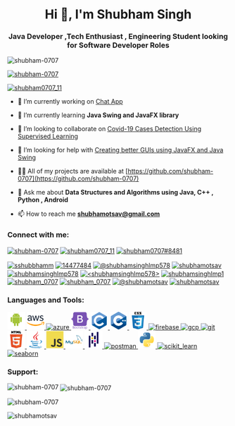 <h1 align="center">Hi 👋, I'm Shubham Singh</h1>
<h3 align="center">Java Developer ,Tech Enthusiast , Engineering Student looking for Software Developer Roles</h3>

<p align="left"> <img src="https://komarev.com/ghpvc/?username=shubham-0707&label=Profile%20views&color=0e75b6&style=flat" alt="shubham-0707" /> </p>

<p align="left"> <a href="https://github.com/ryo-ma/github-profile-trophy"><img src="https://github-profile-trophy.vercel.app/?username=shubham-0707" alt="shubham-0707" /></a> </p>

<p align="left"> <a href="https://twitter.com/shubham0707_11" target="blank"><img src="https://img.shields.io/twitter/follow/shubham0707_11?logo=twitter&style=for-the-badge" alt="shubham0707_11" /></a> </p>

- 🔭 I’m currently working on [Chat App](https://github.com/shubham-0707/Chat-App-using-Java-Swing)

- 🌱 I’m currently learning **Java Swing and JavaFX library**

- 👯 I’m looking to collaborate on [Covid-19 Cases Detection Using Supervised Learning](https://github.com/shubham-0707/Detection-of-covid-19-cases-using-Supervised-Learning)

- 🤝 I’m looking for help with [Creating better GUIs using JavaFX and Java Swing](https://github.com/shubham-0707/Chat-App-using-Java-Swing)

- 👨‍💻 All of my projects are available at [https://github.com/shubham-0707](https://github.com/shubham-0707)

- 💬 Ask me about **Data Structures and Algorithms using Java, C++ , Python , Android**

- 📫 How to reach me **shubhamotsav@gmail.com**

<h3 align="left">Connect with me:</h3>
<p align="left">

<a href="https://linkedin.com/in/shubham-0707" target="blank"><img align="center" src="https://raw.githubusercontent.com/rahuldkjain/github-profile-readme-generator/master/src/images/icons/Social/linked-in-alt.svg" alt="shubham-0707" height="30" width="40" /></a>
<a href="https://twitter.com/shubham0707_11" target="blank"><img align="center" src="https://raw.githubusercontent.com/rahuldkjain/github-profile-readme-generator/master/src/images/icons/Social/twitter.svg" alt="shubham0707_11" height="30" width="40" /></a>
<a href="https://discord.gg/KXxNtk9k" target="blank"><img align="center" src="https://raw.githubusercontent.com/rahuldkjain/github-profile-readme-generator/master/src/images/icons/Social/discord.svg" alt="shubham0707#8481" height="30" width="40" /></a>
</p>
<a href="https://instagram.com/sshubbhamm" target="blank"><img align="center" src="https://raw.githubusercontent.com/rahuldkjain/github-profile-readme-generator/master/src/images/icons/Social/instagram.svg" alt="sshubbhamm" height="30" width="40" /></a>
<a href="https://stackoverflow.com/users/14477484" target="blank"><img align="center" src="https://raw.githubusercontent.com/rahuldkjain/github-profile-readme-generator/master/src/images/icons/Social/stack-overflow.svg" alt="14477484" height="30" width="40" /></a>
<a href="https://medium.com/@shubhamsinghlmp578" target="blank"><img align="center" src="https://raw.githubusercontent.com/rahuldkjain/github-profile-readme-generator/master/src/images/icons/Social/medium.svg" alt="@shubhamsinghlmp578" height="30" width="40" /></a>
<a href="https://kaggle.com/shubhamotsav" target="blank"><img align="center" src="https://raw.githubusercontent.com/rahuldkjain/github-profile-readme-generator/master/src/images/icons/Social/kaggle.svg" alt="shubhamotsav" height="30" width="40" /></a>
<a href="https://www.leetcode.com/shubhamsinghlmp578" target="blank"><img align="center" src="https://raw.githubusercontent.com/rahuldkjain/github-profile-readme-generator/master/src/images/icons/Social/leet-code.svg" alt="shubhamsinghlmp578" height="30" width="40" /></a>
<a href="https://auth.geeksforgeeks.org/user/<shubhamsinghlmp578>" target="blank"><img align="center" src="https://raw.githubusercontent.com/rahuldkjain/github-profile-readme-generator/master/src/images/icons/Social/geeks-for-geeks.svg" alt="<shubhamsinghlmp578>" height="30" width="40" /></a>
<a href="https://www.hackerrank.com/shubhamsinghlmp1" target="blank"><img align="center" src="https://raw.githubusercontent.com/rahuldkjain/github-profile-readme-generator/master/src/images/icons/Social/hackerrank.svg" alt="shubhamsinghlmp1" height="30" width="40" /></a>
<a href="https://www.codechef.com/users/shubham_0707" target="blank"><img align="center" src="https://cdn.jsdelivr.net/npm/simple-icons@3.1.0/icons/codechef.svg" alt="shubham_0707" height="30" width="40" /></a>
<a href="https://codeforces.com/profile/shubham_0707" target="blank"><img align="center" src="https://raw.githubusercontent.com/rahuldkjain/github-profile-readme-generator/master/src/images/icons/Social/codeforces.svg" alt="shubham_0707" height="30" width="40" /></a>
<a href="https://www.hackerearth.com/@shubhamotsav" target="blank"><img align="center" src="https://raw.githubusercontent.com/rahuldkjain/github-profile-readme-generator/master/src/images/icons/Social/hackerearth.svg" alt="@shubhamotsav" height="30" width="40" /></a>
<a href="https://www.topcoder.com/members/shubhamotsav" target="blank"><img align="center" src="https://raw.githubusercontent.com/rahuldkjain/github-profile-readme-generator/master/src/images/icons/Social/topcoder.svg" alt="shubhamotsav" height="30" width="40" /></a>

<h3 align="left">Languages and Tools:</h3>
<p align="left"> <a href="https://developer.android.com" target="_blank" rel="noreferrer"> <img src="https://raw.githubusercontent.com/devicons/devicon/master/icons/android/android-original-wordmark.svg" alt="android" width="40" height="40"/> </a> <a href="https://aws.amazon.com" target="_blank" rel="noreferrer"> <img src="https://raw.githubusercontent.com/devicons/devicon/master/icons/amazonwebservices/amazonwebservices-original-wordmark.svg" alt="aws" width="40" height="40"/> </a> <a href="https://azure.microsoft.com/en-in/" target="_blank" rel="noreferrer"> <img src="https://www.vectorlogo.zone/logos/microsoft_azure/microsoft_azure-icon.svg" alt="azure" width="40" height="40"/> </a> <a href="https://getbootstrap.com" target="_blank" rel="noreferrer"> <img src="https://raw.githubusercontent.com/devicons/devicon/master/icons/bootstrap/bootstrap-plain-wordmark.svg" alt="bootstrap" width="40" height="40"/> </a> <a href="https://www.cprogramming.com/" target="_blank" rel="noreferrer"> <img src="https://raw.githubusercontent.com/devicons/devicon/master/icons/c/c-original.svg" alt="c" width="40" height="40"/> </a> <a href="https://www.w3schools.com/cpp/" target="_blank" rel="noreferrer"> <img src="https://raw.githubusercontent.com/devicons/devicon/master/icons/cplusplus/cplusplus-original.svg" alt="cplusplus" width="40" height="40"/> </a> <a href="https://www.w3schools.com/css/" target="_blank" rel="noreferrer"> <img src="https://raw.githubusercontent.com/devicons/devicon/master/icons/css3/css3-original-wordmark.svg" alt="css3" width="40" height="40"/> </a> <a href="https://firebase.google.com/" target="_blank" rel="noreferrer"> <img src="https://www.vectorlogo.zone/logos/firebase/firebase-icon.svg" alt="firebase" width="40" height="40"/> </a> <a href="https://cloud.google.com" target="_blank" rel="noreferrer"> <img src="https://www.vectorlogo.zone/logos/google_cloud/google_cloud-icon.svg" alt="gcp" width="40" height="40"/> </a> <a href="https://git-scm.com/" target="_blank" rel="noreferrer"> <img src="https://www.vectorlogo.zone/logos/git-scm/git-scm-icon.svg" alt="git" width="40" height="40"/> </a> <a href="https://www.w3.org/html/" target="_blank" rel="noreferrer"> <img src="https://raw.githubusercontent.com/devicons/devicon/master/icons/html5/html5-original-wordmark.svg" alt="html5" width="40" height="40"/> </a> <a href="https://www.java.com" target="_blank" rel="noreferrer"> <img src="https://raw.githubusercontent.com/devicons/devicon/master/icons/java/java-original.svg" alt="java" width="40" height="40"/> </a> <a href="https://developer.mozilla.org/en-US/docs/Web/JavaScript" target="_blank" rel="noreferrer"> <img src="https://raw.githubusercontent.com/devicons/devicon/master/icons/javascript/javascript-original.svg" alt="javascript" width="40" height="40"/> </a> <a href="https://www.mysql.com/" target="_blank" rel="noreferrer"> <img src="https://raw.githubusercontent.com/devicons/devicon/master/icons/mysql/mysql-original-wordmark.svg" alt="mysql" width="40" height="40"/> </a> <a href="https://pandas.pydata.org/" target="_blank" rel="noreferrer"> <img src="https://raw.githubusercontent.com/devicons/devicon/2ae2a900d2f041da66e950e4d48052658d850630/icons/pandas/pandas-original.svg" alt="pandas" width="40" height="40"/> </a> <a href="https://postman.com" target="_blank" rel="noreferrer"> <img src="https://www.vectorlogo.zone/logos/getpostman/getpostman-icon.svg" alt="postman" width="40" height="40"/> </a> <a href="https://www.python.org" target="_blank" rel="noreferrer"> <img src="https://raw.githubusercontent.com/devicons/devicon/master/icons/python/python-original.svg" alt="python" width="40" height="40"/> </a> <a href="https://scikit-learn.org/" target="_blank" rel="noreferrer"> <img src="https://upload.wikimedia.org/wikipedia/commons/0/05/Scikit_learn_logo_small.svg" alt="scikit_learn" width="40" height="40"/> </a> <a href="https://seaborn.pydata.org/" target="_blank" rel="noreferrer"> <img src="https://seaborn.pydata.org/_images/logo-mark-lightbg.svg" alt="seaborn" width="40" height="40"/> </a> </p>

<h3 align="left">Support:</h3>

<p><img align="left" src="https://github-readme-stats.vercel.app/api/top-langs?username=shubham-0707&show_icons=true&locale=en&layout=compact" alt="shubham-0707" /></p>

<p>&nbsp;<img align="center" src="https://github-readme-stats.vercel.app/api?username=shubham-0707&show_icons=true&locale=en" alt="shubham-0707" /></p>

<p><img align="center" src="https://github-readme-streak-stats.herokuapp.com/?user=shubham-0707&" alt="shubham-0707" /></p>
<p><a href="https://www.buymeacoffee.com/shubhamotsav"> <img align="left" src="https://cdn.buymeacoffee.com/buttons/v2/default-yellow.png" height="50" width="210" alt="shubhamotsav" /></a></p><br><br>


